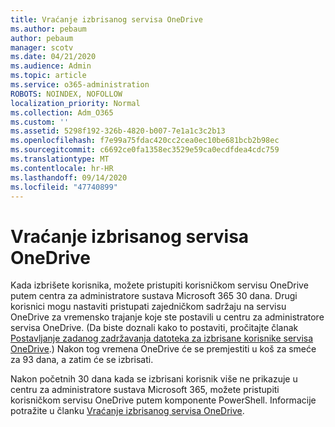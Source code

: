 ```yaml
---
title: Vraćanje izbrisanog servisa OneDrive
ms.author: pebaum
author: pebaum
manager: scotv
ms.date: 04/21/2020
ms.audience: Admin
ms.topic: article
ms.service: o365-administration
ROBOTS: NOINDEX, NOFOLLOW
localization_priority: Normal
ms.collection: Adm_O365
ms.custom: ''
ms.assetid: 5298f192-326b-4820-b007-7e1a1c3c2b13
ms.openlocfilehash: f7e99a75fdac420cc2cea0ec10be681bcb2b98ec
ms.sourcegitcommit: c6692ce0fa1358ec3529e59ca0ecdfdea4cdc759
ms.translationtype: MT
ms.contentlocale: hr-HR
ms.lasthandoff: 09/14/2020
ms.locfileid: "47740899"
---
```

# <a name="restore-a-deleted-onedrive"></a>Vraćanje izbrisanog servisa OneDrive

Kada izbrišete korisnika, možete pristupiti korisničkom servisu OneDrive putem centra za administratore sustava Microsoft 365 30 dana. Drugi korisnici mogu nastaviti pristupati zajedničkom sadržaju na servisu OneDrive za vremensko trajanje koje ste postavili u centru za administratore servisa OneDrive. (Da biste doznali kako to postaviti, pročitajte članak [Postavljanje zadanog zadržavanja datoteka za izbrisane korisnike servisa OneDrive](https://go.microsoft.com/fwlink/?linkid=874267).) Nakon tog vremena OneDrive će se premjestiti u koš za smeće za 93 dana, a zatim će se izbrisati.
  
Nakon početnih 30 dana kada se izbrisani korisnik više ne prikazuje u centru za administratore sustava Microsoft 365, možete pristupiti korisničkom servisu OneDrive putem komponente PowerShell. Informacije potražite u članku [Vraćanje izbrisanog servisa OneDrive](https://go.microsoft.com/fwlink/?linkid=874269).
  

